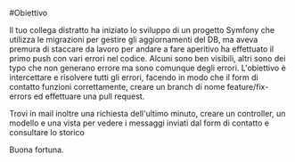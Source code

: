 #Obiettivo

Il tuo collega distratto ha iniziato lo sviluppo di un progetto Symfony che utilizza le migrazioni per gestire gli aggiornamenti del DB, ma aveva premura di staccare da lavoro per andare a fare aperitivo ha effettuato il primo push con vari errori nel codice. Alcuni sono ben visibili, altri sono dei typo che non generano errore ma sono comunque degli errori.
L'obiettivo è intercettare e risolvere tutti gli errori, facendo in modo che il form di contatto funzioni correttamente, creare un branch di nome feature/fix-errors ed effettuare una pull request.

Trovi in mail inoltre una richiesta dell'ultimo minuto, creare un controller, un modello e una vista per vedere i messaggi inviati dal form di contatto e consultare lo storico

Buona fortuna.